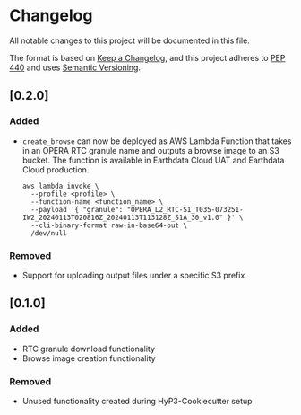 # Changelog

All notable changes to this project will be documented in this file.

The format is based on [Keep a Changelog](https://keepachangelog.com/en/1.0.0/),
and this project adheres to [PEP 440](https://www.python.org/dev/peps/pep-0440/)
and uses [Semantic Versioning](https://semver.org/spec/v2.0.0.html).

## [0.2.0]

### Added
* `create_browse` can now be deployed as AWS Lambda Function that takes in an OPERA RTC granule name and outputs a
  browse image to an S3 bucket. The function is available in Earthdata Cloud UAT and Earthdata Cloud production.
  ```
  aws lambda invoke \
    --profile <profile> \
    --function-name <function_name> \
    --payload '{ "granule": "OPERA_L2_RTC-S1_T035-073251-IW2_20240113T020816Z_20240113T113128Z_S1A_30_v1.0" }' \
    --cli-binary-format raw-in-base64-out \
    /dev/null
  ```

### Removed
* Support for uploading output files under a specific S3 prefix

## [0.1.0]

### Added
* RTC granule download functionality
* Browse image creation functionality

### Removed
* Unused functionality created during HyP3-Cookiecutter setup
